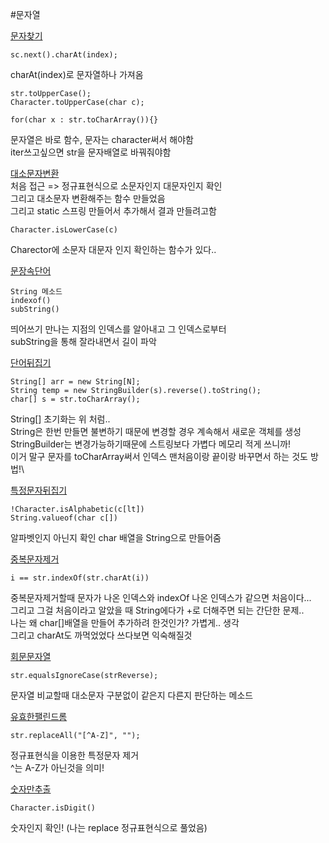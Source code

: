 #문자열

[문자찾기](문자찾기.java)  
```
sc.next().charAt(index);
```
charAt(index)로 문자열하나 가져옴
```
str.toUpperCase();
Character.toUpperCase(char c);

for(char x : str.toCharArray()){}
```
문자열은 바로 함수, 문자는 character써서 해야함   
iter쓰고싶으면 str을 문자배열로 바꿔줘야함

[대소문자변환](대소문자변환.java)   
처음 접근 => 정규표현식으로 소문자인지 대문자인지 확인   
그리고 대소문자 변환해주는 함수 만들었음   
그리고 static 스프링 만들어서 추가해서 결과 만들려고함
```
Character.isLowerCase(c)
```
Charector에 소문자 대문자 인지 확인하는 함수가 있다..   

[문장속단어](문장속단어.java)
```
String 메소드
indexof()
subString()
```
띄어쓰기 만나는 지점의 인덱스를 알아내고 그 인덱스로부터   
subString을 통해 잘라내면서 길이 파악     

[단어뒤집기](단어뒤집기.java)
```
String[] arr = new String[N];
String temp = new StringBuilder(s).reverse().toString();
char[] s = str.toCharArray();
```
String[] 초기화는 위 처럼..   
String은 한번 만들면 불변하기 때문에 변경할 경우 계속해서 새로운 객체를 생성\
StringBuilder는 변경가능하기때문에 스트링보다 가볍다 메모리 적게 쓰니까!\
이거 말구 문자를 toCharArray써서 인덱스 맨처음이랑 끝이랑 바꾸면서 하는 것도 방법!\

[특정문자뒤집기](특정문자뒤집기.java)
```
!Character.isAlphabetic(c[lt])
String.valueof(char c[])
```
알파벳인지 아닌지 확인
char 배열을 String으로 만들어줌

[중복문자제거](중복문자제거.java)
```
i == str.indexOf(str.charAt(i))
```
중복문자제거할때 문자가 나온 인덱스와 indexOf 나온 인덱스가 같으면 처음이다...\
그리고 그걸 처음이라고 알았을 때 String에다가 +로 더해주면 되는 간단한 문제..\
나는 왜 char[]배열을 만들어 추가하려 한것인가? 가볍게.. 생각\
그리고 charAt도 까먹었었다 쓰다보면 익숙해질것

[회문문자열](회문문자열.java)
```
str.equalsIgnoreCase(strReverse);
```
문자열 비교할때 대소문자 구분없이 같은지 다른지 판단하는 메소드

[유효한팰린드롬](유효한팰린드롬.java)
```
str.replaceAll("[^A-Z]", "");
```
정규표현식을 이용한 특정문자 제거\
^는 A-Z가 아닌것을 의미!

[숫자만추출](숫자만추출.java)
```
Character.isDigit()
```
숫자인지 확인! (나는 replace 정규표현식으로 풀었음)
